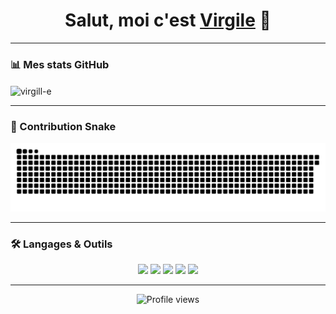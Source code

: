 <!-- README.md -->

<h1 align="center">
  Salut, moi c'est <a href="https://github.com/virgill-e">Virgile</a> 👋
</h1>

---

### 📊 Mes stats GitHub

<p><img align="center" src="https://github-readme-stats.vercel.app/api/top-langs?username=virgill-e&show_icons=true&theme=dark&locale=en&layout=compact" alt="virgill-e" /></p>

---

### 🐍 Contribution Snake

![Snake animation](./dist/github-contribution-grid-snake.svg)

---

### 🛠️ Langages & Outils

<p align="center">
  <img src="https://img.shields.io/badge/-Dotnet-333?style=flat-square&logo=dotnet" />
  <img src="https://img.shields.io/badge/-Nuxt-333?style=flat-square&logo=Nuxt" />
  <img src="https://img.shields.io/badge/-Flutter-333?style=flat-square&logo=flutter" />
  <img src="https://img.shields.io/badge/-Python-333?style=flat-square&logo=python" />
  <img src="https://img.shields.io/badge/-Git-333?style=flat-square&logo=git" />
</p>

---

<p align="center">
  <img src="https://komarev.com/ghpvc/?username=virgill-e&style=flat-square&color=blue" alt="Profile views" />
</p>
